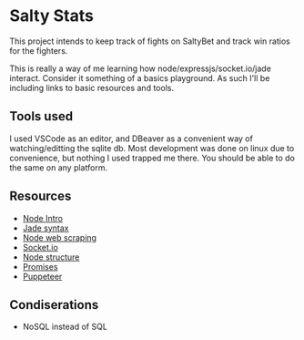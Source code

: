
# Salty Stats

This project intends to keep track of fights on SaltyBet and track win ratios for the fighters.

This is really a way of me learning how node/expressjs/socket.io/jade interact. Consider it something of a basics playground. As such I'll be including links to basic resources and tools.

## Tools used

I used VSCode as an editor, and DBeaver as a convenient way of watching/editting the sqlite db. Most development was done on linux due to convenience, but nothing I used trapped me there. You should be able to do the same on any platform.

## Resources

- [Node Intro](https://codeburst.io/the-only-nodejs-introduction-youll-ever-need-d969a47ef219)
- [Jade syntax](https://naltatis.github.io/jade-syntax-docs/)
- [Node web scraping](https://blog.bitsrc.io/https-blog-bitsrc-io-how-to-perform-web-scraping-using-node-js-5a96203cb7cb)
- [Socket.io](https://markrabey.com/2014/05/05/real-time-analytics-with-node-js-socket-io/)
- [Node structure](https://stackoverflow.com/questions/5778245/expressjs-how-to-structure-an-appication)
- [Promises](https://medium.com/javascript-scene/master-the-javascript-interview-what-is-a-promise-27fc71e77261)
- [Puppeteer](https://medium.com/stink-studios/real-time-scraping-using-puppeteer-40495b5fc270)

## Condiserations

- NoSQL instead of SQL
